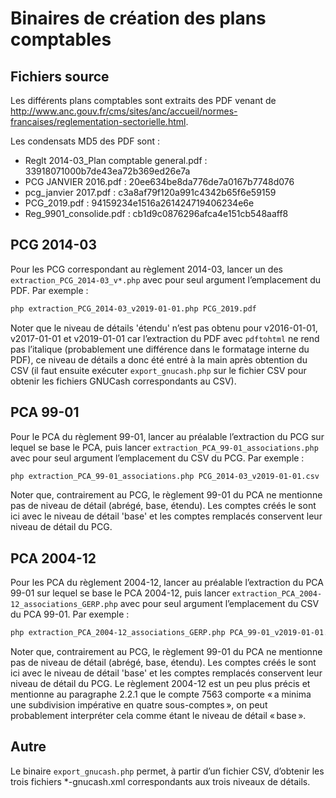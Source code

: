 Binaires de création des plans comptables
=========================================

Fichiers source
---------------

Les différents plans comptables sont extraits des PDF venant de http://www.anc.gouv.fr/cms/sites/anc/accueil/normes-francaises/reglementation-sectorielle.html.

Les condensats MD5 des PDF sont :

- Reglt 2014-03\_Plan comptable general.pdf : 33918071000b7de43ea72b369ed26e7a
- PCG JANVIER 2016.pdf : 20ee634be8da776de7a0167b7748d076
- pcg\_janvier 2017.pdf : c3a8af79f120a991c4342b65f6e59159
- PCG_2019.pdf : 94159234e1516a261424719406234e6e
- Reg\_9901\_consolide.pdf : cb1d9c0876296afca4e151cb548aaff8

PCG 2014-03
-----------

Pour les PCG correspondant au règlement 2014-03, lancer un des `extraction_PCG_2014-03_v*.php` avec pour seul argument l’emplacement du PDF. Par exemple :

```sh
php extraction_PCG_2014-03_v2019-01-01.php PCG_2019.pdf
```

Noter que le niveau de détails 'étendu' n’est pas obtenu pour v2016-01-01, v2017-01-01 et v2019-01-01 car l’extraction du PDF avec `pdftohtml` ne rend pas l’italique (probablement une différence dans le formatage interne du PDF), ce niveau de détails a donc été entré à la main après obtention du CSV (il faut ensuite exécuter `export_gnucash.php` sur le fichier CSV pour obtenir les fichiers GNUCash correspondants au CSV).

PCA 99-01
---------

Pour le PCA du règlement 99-01, lancer au préalable l’extraction du PCG sur lequel se base le PCA, puis lancer `extraction_PCA_99-01_associations.php` avec pour seul argument l’emplacement du CSV du PCG. Par exemple :

```sh
php extraction_PCA_99-01_associations.php PCG_2014-03_v2019-01-01.csv
```

Noter que, contrairement au PCG, le règlement 99-01 du PCA ne mentionne pas de niveau de détail (abrégé, base, étendu). Les comptes créés le sont ici avec le niveau de détail 'base' et les comptes remplacés conservent leur niveau de détail du PCG.

PCA 2004-12
-----------

Pour les PCA du règlement 2004-12, lancer au préalable l’extraction du PCA 99-01 sur lequel se base le PCA 2004-12, puis lancer `extraction_PCA_2004-12_associations_GERP.php` avec pour seul argument l’emplacement du CSV du PCA 99-01. Par exemple :

```sh
php extraction_PCA_2004-12_associations_GERP.php PCA_99-01_v2019-01-01.csv
```

Noter que, contrairement au PCG, le règlement 99-01 du PCA ne mentionne pas de niveau de détail (abrégé, base, étendu). Les comptes créés le sont ici avec le niveau de détail 'base' et les comptes remplacés conservent leur niveau de détail du PCG. Le règlement 2004-12 est un peu plus précis et mentionne au paragraphe 2.2.1 que le compte 7563 comporte « a minima une subdivision impérative en quatre sous-comptes », on peut probablement interpréter cela comme étant le niveau de détail « base ».

Autre
-----

Le binaire `export_gnucash.php` permet, à partir d’un fichier CSV, d’obtenir les trois fichiers \*-gnucash.xml correspondants aux trois niveaux de détails.
